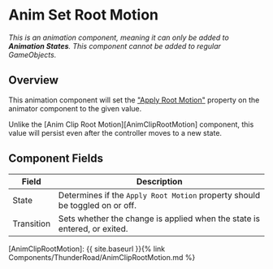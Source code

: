 # Anim Set Root Motion
*This is an animation component, meaning it can only be added to **Animation States**. This component cannot be added to regular GameObjects.*

## Overview

This animation component will set the ["Apply Root Motion"][ApplyRootMotion] property on the animator component to the given value.

Unlike the [Anim Clip Root Motion][AnimClipRootMotion] component, this value will persist even after the controller moves to a new state.

## Component Fields

| Field         | Description
| ---           | ---
| State         | Determines if the `Apply Root Motion` property should be toggled on or off.
| Transition    | Sets whether the change is applied when the state is entered, or exited.


[ApplyRootMotion]: https://docs.unity3d.com/ScriptReference/Animator-applyRootMotion.html
[AnimClipRootMotion]: {{ site.baseurl }}{% link Components/ThunderRoad/AnimClipRootMotion.md %}